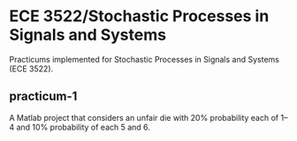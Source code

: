 # ECE 3522/Stochastic Processes in Signals and Systems

Practicums implemented for Stochastic Processes in Signals and Systems
(ECE 3522).

## practicum-1

A Matlab project that considers an unfair die with 20% probability
each of 1&ndash;4 and 10% probability of each 5 and 6.


